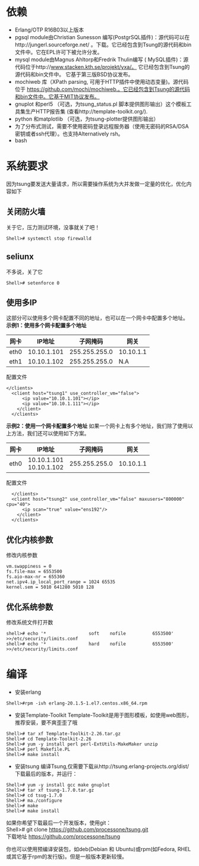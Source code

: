 # 依赖 # 
*	Erlang/OTP R16B03以上版本
*	pgsql module由Christian Sunesson 编写(PostgrSQL插件)：源代码可以在http://jungerl.sourceforge.net/ 。下载。它已经包含到Tsung的源代码和bin文件中。它在EPL许可下被允许分发。
*	mysql module由Magnus Ahltorp和Fredrik Thulin编写 ( MySQL插件)：源代码位于http://www.stacken.kth.se/projekt/yxa/。 它已经包含到Tsung的源代码和bin文件中。 它基于第三版BSD协议发布。
*	mochiweb 库（XPath parsing, 可用于HTTP插件中使用动态变量)。源代码位于 https://github.com/mochi/mochiweb.。它已经包含到Tsung的源代码和bin文件中。它基于MIT协议发布。
*	gnuplot 和perl5 （可选，为tsung_status.pl 脚本提供图形输出）这个模板工具集生产HTTP报告集 (查看http://template-toolkit.org/).
*	python 和matplotlib （可选，为tsung-plotter提供图形输出）
*	为了分布式测试，需要不使用密码登录远程服务器（使用无密码的RSA/DSA 密钥或者ssh代理）。也支持Alternatively rsh。
*	bash
# 系统要求 # 
因为tsung要发送大量请求，所以需要操作系统为大并发做一定量的优化，优化内容如下
## 关闭防火墙 ##
关于它，压力测试环境，没事就关了吧！
```
Shell># systemctl stop firewalld
```
## seliunx ##
不多说，关了它
```
Shell># setenforce 0 
```
## 使用多IP ##
这部分可以使用多个网卡配置不同的地址，也可以在一个网卡中配置多个地址。<br>
**示例1：使用多个网卡配置多个地址** 

网卡|IP地址|子网掩码|网关
----|-----|-----|----
eth0|10.10.1.101|255.255.255.0|10.10.1.1
eth1|10.10.1.102|255.255.255.0|N.A

配置文件
```
</clients>
  <client host="tsung1" use_controller_vm="false">
      <ip value="10.10.1.101"></ip>
      <ip value="10.10.1.111"></ip>
    </client>
  </clients>
```

**示例2：使用一个网卡配置多个地址**
如果一个网卡上有多个地址，我们除了使用以上方法，我们还可以使用如下方案。

网卡|IP地址|子网掩码|网关
----|-----|-----|----
eth0|10.10.1.101<br>10.10.1.102|255.255.255.0|10.10.1.1

配置文件
```
  </clients>
  <client host="tsung2" use_controller_vm="false" maxusers="800000" cpu="40">
      <ip scan="true" value="ens192"/>
    </client>
  </clients>
```

## 优化内核参数 ##
修改内核参数
```
vm.swappiness = 0
fs.file-max = 6553500
fs.aio-max-nr = 655360
net.ipv4.ip_local_port_range = 1024 65535
kernel.sem = 5010 641280 5010 128
```
## 优化系统参数 ## 
修改系统文件打开数
```
shell># echo '*                soft    nofile          6553500' >>/etc/security/limits.conf
shell># echo '*                hard    nofile          6553500' >>/etc/security/limits.conf
```
# 编译 #
* 安装erlang
```
Shell>#rpm -ivh erlang-20.1.5-1.el7.centos.x86_64.rpm
```
* 安装Template-Toolkit
Template-Toolkit是用于图形模板，如使用web图形，推荐安装，要不爽歪歪了哦
```
Shell># tar xf Template-Toolkit-2.26.tar.gz
Shell># cd Template-Toolkit-2.26
Shell># yum -y install perl perl-ExtUtils-MakeMaker unzip 
Shell># perl Makefile.PL 
Shell># make install
```
* 安装tsung
编译Tsung,仅需要下载从http://tsung.erlang-projects.org/dist/下载最后的版本，并运行：
```
Shell># yum -y install gcc make gnuplot
Shell># tar xf tsung-1.7.0.tar.gz
Shell># cd tsug-1.7.0
Shell># ma./configure
Shell># make
Shell># make install
```
如果你希望下载最后一个开发版本，使用git：<br>
Shell># git clone https://github.com/processone/tsung.git<br>
下载地址 https://github.com/processone/tsung<br>

你也可以使用预编译安装包，如deb(Debian 和 Ubuntu)或rpm(如Fedora, RHEL 或其它基于rpm的发行版)。但是一般版本更新较慢。

